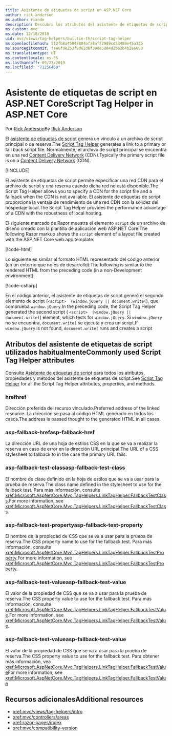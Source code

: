 ```yaml
---
title: Asistente de etiquetas de script en ASP.NET Core
author: rick-anderson
ms.author: riande
description: Descubra los atributos del asistente de etiquetas de script de ASP.NET Core y el papel que desempeña cada atributo al ampliar el comportamiento de la etiqueta de script de código HTML.
ms.custom: mvc
ms.date: 12/18/2018
uid: mvc/views/tag-helpers/builtin-th/script-tag-helper
ms.openlocfilehash: 5f2fb8a45048804afa8aff2989cd53489e45a33b
ms.sourcegitcommit: fae6f0e253f9d62d8f39de5884d2ba2b4b2a6050
ms.translationtype: HT
ms.contentlocale: es-ES
ms.lasthandoff: 09/25/2019
ms.locfileid: "71256469"
---
```

# <a name="script-tag-helper-in-aspnet-core"></a><span data-ttu-id="5bb7d-103">Asistente de etiquetas de script en ASP.NET Core</span><span class="sxs-lookup"><span data-stu-id="5bb7d-103">Script Tag Helper in ASP.NET Core</span></span>

<span data-ttu-id="5bb7d-104">Por [Rick Anderson](https://twitter.com/RickAndMSFT)</span><span class="sxs-lookup"><span data-stu-id="5bb7d-104">By [Rick Anderson](https://twitter.com/RickAndMSFT)</span></span>

<span data-ttu-id="5bb7d-105">El [asistente de etiquetas de script](xref:Microsoft.AspNetCore.Mvc.TagHelpers.ScriptTagHelper) genera un vínculo a un archivo de script principal o de reserva.</span><span class="sxs-lookup"><span data-stu-id="5bb7d-105">The [Script Tag Helper](xref:Microsoft.AspNetCore.Mvc.TagHelpers.ScriptTagHelper) generates a link to a primary or fall back script file.</span></span> <span data-ttu-id="5bb7d-106">Normalmente, el archivo de script principal se encuentra en una red [Content Delivery Network](/office365/enterprise/content-delivery-networks#what-exactly-is-a-cdn) (CDN).</span><span class="sxs-lookup"><span data-stu-id="5bb7d-106">Typically the primary script file is on a [Content Delivery Network](/office365/enterprise/content-delivery-networks#what-exactly-is-a-cdn) (CDN).</span></span>

[!INCLUDE[](~/includes/cdn.md)]

<span data-ttu-id="5bb7d-107">El asistente de etiquetas de script permite especificar una red CDN para el archivo de script y una reserva cuando dicha red no está disponible.</span><span class="sxs-lookup"><span data-stu-id="5bb7d-107">The Script Tag Helper allows you to specify a CDN for the script file and a fallback when the CDN is not available.</span></span> <span data-ttu-id="5bb7d-108">El asistente de etiquetas de script proporciona la ventaja de rendimiento de una red CDN con la solidez del hospedaje local.</span><span class="sxs-lookup"><span data-stu-id="5bb7d-108">The Script Tag Helper provides the performance advantage of a CDN with the robustness of local hosting.</span></span>

<span data-ttu-id="5bb7d-109">El siguiente marcado de Razor muestra el elemento `script` de un archivo de diseño creado con la plantilla de aplicación web ASP.NET Core:</span><span class="sxs-lookup"><span data-stu-id="5bb7d-109">The following Razor markup shows the `script` element of a layout file created with the ASP.NET Core web app template:</span></span>

[!code-html[](link-tag-helper/sample/_Layout.cshtml?name=snippet2)]

<span data-ttu-id="5bb7d-110">Lo siguiente es similar al formato HTML representado del código anterior (en un entorno que no es de desarrollo):</span><span class="sxs-lookup"><span data-stu-id="5bb7d-110">The following is similar to the rendered HTML from the preceding code (in a non-Development environment):</span></span>

[!code-csharp[](link-tag-helper/sample/HtmlPage2.html)]

<span data-ttu-id="5bb7d-111">En el código anterior, el asistente de etiquetas de script generó el segundo elemento de script (`<script>  (window.jQuery || document.write(`), que comprueba `window.jQuery`.</span><span class="sxs-lookup"><span data-stu-id="5bb7d-111">In the preceding code, the Script Tag Helper generated the second script ( `<script>  (window.jQuery || document.write(`) element, which tests for `window.jQuery`.</span></span> <span data-ttu-id="5bb7d-112">Si `window.jQuery` no se encuentra, `document.write(` se ejecuta y crea un script.</span><span class="sxs-lookup"><span data-stu-id="5bb7d-112">If `window.jQuery` is not found, `document.write(` runs and creates a script</span></span> 

## <a name="commonly-used-script-tag-helper-attributes"></a><span data-ttu-id="5bb7d-113">Atributos del asistente de etiquetas de script utilizados habitualmente</span><span class="sxs-lookup"><span data-stu-id="5bb7d-113">Commonly used Script Tag Helper attributes</span></span>

<span data-ttu-id="5bb7d-114">Consulte [Asistente de etiquetas de script](xref:Microsoft.AspNetCore.Mvc.TagHelpers.ScriptTagHelper) para todos los atributos, propiedades y métodos del asistente de etiquetas de script.</span><span class="sxs-lookup"><span data-stu-id="5bb7d-114">See [Script Tag Helper](xref:Microsoft.AspNetCore.Mvc.TagHelpers.ScriptTagHelper) for all the Script Tag Helper attributes, properties, and methods.</span></span>

### <a name="href"></a><span data-ttu-id="5bb7d-115">href</span><span class="sxs-lookup"><span data-stu-id="5bb7d-115">href</span></span>

<span data-ttu-id="5bb7d-116">Dirección preferida del recurso vinculado.</span><span class="sxs-lookup"><span data-stu-id="5bb7d-116">Preferred address of the linked resource.</span></span> <span data-ttu-id="5bb7d-117">La dirección se pasa al código HTML generado en todos los casos.</span><span class="sxs-lookup"><span data-stu-id="5bb7d-117">The address is passed thought to the generated HTML in all cases.</span></span>

### <a name="asp-fallback-href"></a><span data-ttu-id="5bb7d-118">asp-fallback-href</span><span class="sxs-lookup"><span data-stu-id="5bb7d-118">asp-fallback-href</span></span>

<span data-ttu-id="5bb7d-119">La dirección URL de una hoja de estilos CSS en la que se va a realizar la reserva en caso de error en la dirección URL principal.</span><span class="sxs-lookup"><span data-stu-id="5bb7d-119">The URL of a CSS stylesheet to fallback to in the case the primary URL fails.</span></span>

### <a name="asp-fallback-test-class"></a><span data-ttu-id="5bb7d-120">asp-fallback-test-class</span><span class="sxs-lookup"><span data-stu-id="5bb7d-120">asp-fallback-test-class</span></span>

<span data-ttu-id="5bb7d-121">El nombre de clase definido en la hoja de estilos que se va a usar para la prueba de reserva.</span><span class="sxs-lookup"><span data-stu-id="5bb7d-121">The class name defined in the stylesheet to use for the fallback test.</span></span> <span data-ttu-id="5bb7d-122">Para más información, consulte <xref:Microsoft.AspNetCore.Mvc.TagHelpers.LinkTagHelper.FallbackTestClass>.</span><span class="sxs-lookup"><span data-stu-id="5bb7d-122">For more information, see <xref:Microsoft.AspNetCore.Mvc.TagHelpers.LinkTagHelper.FallbackTestClass>.</span></span>

### <a name="asp-fallback-test-property"></a><span data-ttu-id="5bb7d-123">asp-fallback-test-property</span><span class="sxs-lookup"><span data-stu-id="5bb7d-123">asp-fallback-test-property</span></span>

<span data-ttu-id="5bb7d-124">El nombre de la propiedad de CSS que se va a usar para la prueba de reserva.</span><span class="sxs-lookup"><span data-stu-id="5bb7d-124">The CSS property name to use for the fallback test.</span></span> <span data-ttu-id="5bb7d-125">Para más información, consulte <xref:Microsoft.AspNetCore.Mvc.TagHelpers.LinkTagHelper.FallbackTestProperty>.</span><span class="sxs-lookup"><span data-stu-id="5bb7d-125">For more information, see <xref:Microsoft.AspNetCore.Mvc.TagHelpers.LinkTagHelper.FallbackTestProperty>.</span></span>

### <a name="asp-fallback-test-value"></a><span data-ttu-id="5bb7d-126">asp-fallback-test-value</span><span class="sxs-lookup"><span data-stu-id="5bb7d-126">asp-fallback-test-value</span></span>

<span data-ttu-id="5bb7d-127">El valor de la propiedad de CSS que se va a usar para la prueba de reserva.</span><span class="sxs-lookup"><span data-stu-id="5bb7d-127">The CSS property value to use for the fallback test.</span></span> <span data-ttu-id="5bb7d-128">Para más información, consulte <xref:Microsoft.AspNetCore.Mvc.TagHelpers.LinkTagHelper.FallbackTestValue>.</span><span class="sxs-lookup"><span data-stu-id="5bb7d-128">For more information, see <xref:Microsoft.AspNetCore.Mvc.TagHelpers.LinkTagHelper.FallbackTestValue>.</span></span>

### <a name="asp-fallback-test-value"></a><span data-ttu-id="5bb7d-129">asp-fallback-test-value</span><span class="sxs-lookup"><span data-stu-id="5bb7d-129">asp-fallback-test-value</span></span>

<span data-ttu-id="5bb7d-130">El valor de la propiedad de CSS que se va a usar para la prueba de reserva.</span><span class="sxs-lookup"><span data-stu-id="5bb7d-130">The CSS property value to use for the fallback test.</span></span> <span data-ttu-id="5bb7d-131">Para obtener más información, vea <xref:Microsoft.AspNetCore.Mvc.TagHelpers.LinkTagHelper.FallbackTestValue></span><span class="sxs-lookup"><span data-stu-id="5bb7d-131">For more information, see <xref:Microsoft.AspNetCore.Mvc.TagHelpers.LinkTagHelper.FallbackTestValue></span></span>

## <a name="additional-resources"></a><span data-ttu-id="5bb7d-132">Recursos adicionales</span><span class="sxs-lookup"><span data-stu-id="5bb7d-132">Additional resources</span></span>

* <xref:mvc/views/tag-helpers/intro>
* <xref:mvc/controllers/areas>
* <xref:razor-pages/index>
* <xref:mvc/compatibility-version>
